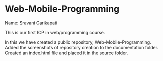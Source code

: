 # Web-Mobile-Programming

Name: Sravani Garikapati

This is our first ICP in web/programming course.

In this we have created a public repository, Web-Mobile-Programming. Added the screenshots of repository creation to the documentation folder. Created an index.html file and placed it in the source folder. 
